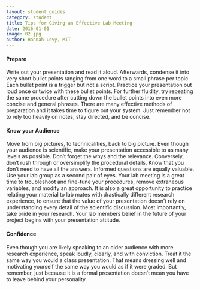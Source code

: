 ```yaml
---
layout: student_guides
category: student
title: Tips for Giving an Effective Lab Meeting
date: 2016-01-01
image: 02.jpg
author: Hannah Levy, MIT
---
```

<div class="sectiontitle">
<h4> Prepare </h4>
</div>
Write out your presentation and read it aloud. Afterwards, condense it into very short bullet points ranging from one word to a small phrase per topic. Each bullet point is a trigger but not a script. Practice your presentation out loud once or twice with these bullet points. For further fluidity, try repeating the same procedure after cutting down the bullet points into even more concise and general phrases. There are many effective methods of preparation and it takes time to figure out your system. Just remember not to rely too heavily on notes, stay directed, and be concise.

<br>
<div class="sectiontitle">
<h4> Know your Audience </h4>
</div>
Move from big pictures, to technicalities, back to big picture. Even though your audience is scientific, make your presentation accessible to as many levels as possible. Don’t forget the whys and the relevance. Conversely, don’t rush through or oversimplify the procedural details. Know that you don’t need to have all the answers. Informed questions are equally valuable. Use your lab group as a second pair of eyes. Your lab meeting is a great time to troubleshoot and fine-tune your procedures, remove extraneous variables, and modify an approach. It is also a great opportunity to practice relating your material to lab mates with drastically different research experience, to ensure that the value of your presentation doesn’t rely on understanding every detail of the scientific discussion. Most importantly, take pride in your research. Your lab members belief in the future of your project begins with your presentation attitude.

<br>
<div class="sectiontitle">
<h4> Confidence </h4>
</div>
Even though you are likely speaking to an older audience with more research experience, speak loudly, clearly, and with conviction. Treat it the same way you would a class presentation. That means dressing well and motivating yourself the same way you would as if it were graded. But remember, just because it is a formal presentation doesn’t mean you have to leave behind your personality.
